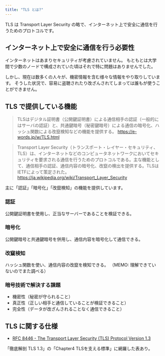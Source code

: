 ```yaml
---
title: "TLS とは?"
---
```


TLS は Transport Layer Security の略で、インターネット上で安全に通信を行うためのプロトコルです。

## インターネット上で安全に通信を行う必要性

インターネットはあまりセキュリティが考慮されていません。
もともとは大学間で少数のノードで構成されていた頃はそれで特に問題はありませんでした。

しかし、現在は数多くの人々が、機密情報を含む様々な情報をやり取りしています。
そうした状況で、容易に盗聴されたり改ざんされてしまっては誰もが使うことができません。

## TLS で提供している機能

> TLSはデジタル証明書（公開鍵証明書）による通信相手の認証（一般的にはサーバの認証）と、共通鍵暗号（秘密鍵暗号）による通信の暗号化、ハッシュ関数による改竄検知などの機能を提供する。
> https://e-words.jp/w/TLS.html

> Transport Layer Security（トランスポート・レイヤー・セキュリティ、TLS）は、インターネットなどのコンピュータネットワークにおいてセキュリティを要求される通信を行うためのプロトコルである。主な機能として、通信相手の認証、通信内容の暗号化、改竄の検出を提供する。TLSはIETFによって策定された。
> https://ja.wikipedia.org/wiki/Transport_Layer_Security

主に「認証」「暗号化」「改竄検知」の機能を提供しています。

### 認証

公開鍵証明書を使用し、正当なサーバーであることを検証できる。

### 暗号化

公開鍵暗号と共通鍵暗号を併用し、通信内容を暗号化して通信できる。

### 改竄検知

ハッシュ関数を使い、通信内容の改竄を検知できる。
（MEMO: 理解できていないのでまた調べる）

### 暗号技術で解決する課題

- 機密性（秘密が守られること）
- 真正性（正しい相手と通信していることが検証できること）
- 完全性（データが改ざんされることなく通信できること）

## TLS に関する仕様

- [RFC 8446 - The Transport Layer Security (TLS) Protocol Version 1.3](https://datatracker.ietf.org/doc/html/rfc8446)

「徹底解剖 TLS 1.3」の「Chapter4 TLSを支える標準」に網羅した表あり。
